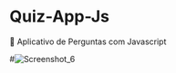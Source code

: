 # Quiz-App-Js
📌 Aplicativo de Perguntas com Javascript

#![Screenshot_6](https://user-images.githubusercontent.com/84464007/128614141-3a6629a6-a946-4751-a724-448433618130.png)
